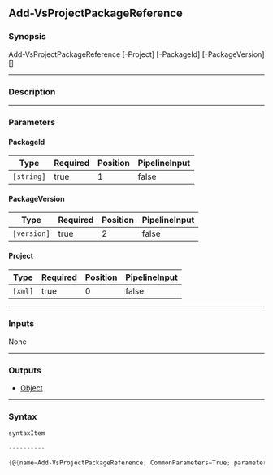 Add-VsProjectPackageReference
-----------------------------

### Synopsis

Add-VsProjectPackageReference [-Project] <xml> [-PackageId] <string> [-PackageVersion] <version> [<CommonParameters>]

---

### Description

---

### Parameters
#### **PackageId**

|Type      |Required|Position|PipelineInput|
|----------|--------|--------|-------------|
|`[string]`|true    |1       |false        |

#### **PackageVersion**

|Type       |Required|Position|PipelineInput|
|-----------|--------|--------|-------------|
|`[version]`|true    |2       |false        |

#### **Project**

|Type   |Required|Position|PipelineInput|
|-------|--------|--------|-------------|
|`[xml]`|true    |0       |false        |

---

### Inputs
None

---

### Outputs
* [Object](https://learn.microsoft.com/en-us/dotnet/api/System.Object)

---

### Syntax
```PowerShell
syntaxItem
```
```PowerShell
----------
```
```PowerShell
{@{name=Add-VsProjectPackageReference; CommonParameters=True; parameter=System.Object[]}}
```

